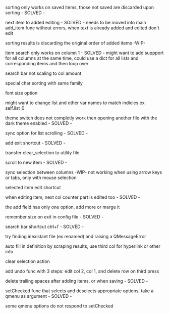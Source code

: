 
sorting only works on saved items, those not saved are discarded upon sorting - SOLVED -

next item to added editing - SOLVED - needs to be moved into main add_item func without errors, when text is already added and edited don't edit

sorting results is discarding the original order of added items -WIP-

item search only works on column 1 - SOLVED - might want to add suppport for all columns at the same time, could use a dict for all lists and corresponding items and then loop over

search bar not scaling to col amount

special char sorting with same family

font size option

might want to change list and other var names to match indicies ex: self.list_0

theme switch does not completly work then opening another file with the dark theme enabled - SOLVED -

sync option for list scrolling - SOLVED -

add exit shortcut - SOLVED -

transfer clear_selection to utility file

scroll to new item - SOLVED -

sync selection between columns -WIP- not working when using arrow keys or tabs, only with mouse selection

selected item edit shortcut

when editing item, next col counter part is edited too - SOLVED -

the add field has only one option, add more or merge it

remember size on exit in config file - SOLVED -

search bar shortcut ctrl+f - SOLVED -

try finding inexistant file (ex renamed) and raising a QMessageError

auto fill in definition by scraping results, use third col for hyperlink or other info

clear selection action

add undo func with 3 steps: edit col 2, col 1, and delete row on third press

delete trailing spaces after adding items, or when saving - SOLVED -

setChecked func that selects and deselects appropriate options, take a qmenu as argument - SOLVED -  

some qmenu options do not respond to setChecked